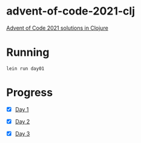 # advent-of-code-2021-clj

[Advent of Code 2021 solutions in Clojure](https://adventofcode.com/2021)

# Running

```shell
lein run day01
```
# Progress

- [x] [Day 1](https://adventofcode.com/2021/day/1)
- [x] [Day 2](https://adventofcode.com/2021/day/2)
- [x] [Day 3](https://adventofcode.com/2021/day/3)

